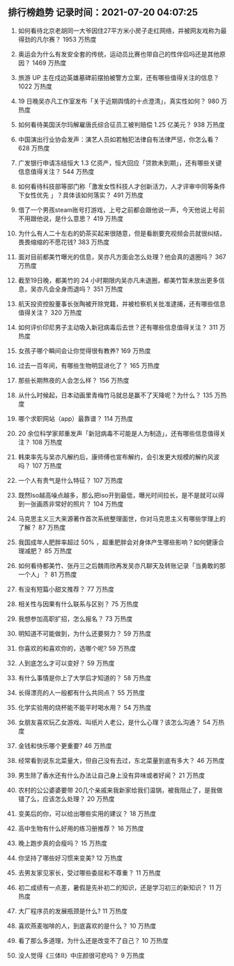 
## 排行榜趋势 记录时间：2021-07-20 04:07:25
  
  1. 如何看待北京老胡同一大爷因住27平方米小房子走红网络，并被网友戏称为最得劲的凡尔赛？ 1953 万热度
    
  2. 奥运会为什么有发安全套的传统，运动员比赛也带自己的性伴侣吗还是其他原因？ 1469 万热度
    
  3. 旅游 UP 主在戍边英雄墓碑前摆拍被警方立案，还有哪些值得关注的信息？ 1022 万热度
    
  4. 19 日晚吴亦凡工作室发布「关于近期舆情的十点澄清」，真实性如何？ 980 万热度
    
  5. 如何看待美国沃尔玛解雇唐氏综合征员工被判赔偿 1.25 亿美元？ 938 万热度
    
  6. 中国演出行业协会发声：演艺人员如若触犯法律自有法律严惩，你怎么看？ 628 万热度
    
  7. 广发银行申请冻结恒大 1.3 亿资产，恒大回应「贷款未到期」，还有哪些关键信息值得关注？ 544 万热度
    
  8. 如何看待科技部等部门称「激发女性科技人才创新活力，人才评审中同等条件下女性优先 」？具体该如何落实？ 491 万热度
    
  9. 借了一个男孩steam账号打游戏，上号之前都会跟他说一声，今天他说上号前不用跟他说，是什么意思？ 419 万热度
    
  10. 为什么有人二十左右的奶茶买起来很随意，但是看剧要充视频会员就很纠结，畏畏缩缩的不愿花钱? 383 万热度
    
  11. 面对目前都美竹曝光的信息，吴亦凡方面会怎么处理？他会真的退圈吗？ 367 万热度
    
  12. 截至19日晚，都美竹的 24 小时期限内吴亦凡未退圈，都美竹暂未放出更多信息，吴亦凡会全身而退吗？ 351 万热度
    
  13. 航天投资控股董事长张陶被开除党籍，并被检察机关批准逮捕，还有哪些信息值得关注？ 320 万热度
    
  14. 如何评价印尼男子主动吸入新冠病毒后去世？还有哪些信息值得关注？ 311 万热度
    
  15. 女孩子哪个瞬间会让你觉得很有教养? 169 万热度
    
  16. 过去一百年间，有哪些生物明显进化了？ 165 万热度
    
  17. 那些长期熬夜的人会怎么样？ 156 万热度
    
  18. 从什么时候起，日本动画里青梅竹马就总是赢不了天降呢？为什么？ 135 万热度
    
  19. 哪个求职网站（app）最靠谱？ 114 万热度
    
  20. 20 余位科学家郑重发声「新冠病毒不可能是人为制造」，还有哪些信息值得关注？ 108 万热度
    
  21. 韩束率先与吴亦凡解约后，康师傅也宣布解约，会引发更大规模的解约风波吗？ 107 万热度
    
  22. 一个人有贵气是什么特征？ 107 万热度
    
  23. 既然Iso越高噪点越多，那么把iso开到最低，曝光时间拉长，是不是就可以得到一张画质非常好的照片？ 104 万热度
    
  24. 马克思主义三大来源著作首次系统整理面世，你对马克思主义有哪些学理上的了解？ 87 万热度
    
  25. 我国成年人肥胖率超过 50% ，超重肥胖会对身体产生哪些影响？如何健康合理减肥？ 85 万热度
    
  26. 如何看待都美竹、张丹三之后魏雨欣再发吴亦凡聊天及转账记录「当勇敢的那一个人」？ 81 万热度
    
  27. 有没有短篇小甜文推荐？ 77 万热度
    
  28. 相关性与因果有什么联系与区别？ 75 万热度
    
  29. 我想参加高职扩招，怎么报名？ 73 万热度
    
  30. 明知道不可能做到，为什么还要努力？ 59 万热度
    
  31. 你喜欢的和喜欢你的，选哪个呢? 59 万热度
    
  32. 人到底怎么才可以变好？ 59 万热度
    
  33. 有什么事情是你上了大学后才知道的？ 58 万热度
    
  34. 长得漂亮的人一般都有什么共同点？ 55 万热度
    
  35. 化学实验用的烧杯能不能平时喝水用？ 54 万热度
    
  36. 女朋友喜欢玩乙女游戏、叫纸片人老公，是什么心理？该怎么沟通？ 54 万热度
    
  37. 金钱和快乐哪个更重要? 46 万热度
    
  38. 经常看到说东北菜量大，但自己没有去过，东北菜量到底有多大？ 46 万热度
    
  39. 男生除了香水还有什么办法让自己身上没有异味或者好闻？ 21 万热度
    
  40. 农村的公公婆婆要带 20几个亲戚来我新家给我们温锅，被我阻止了，是我做错了么，应该怎么处理？ 20 万热度
    
  41. 变美后的你，可以给出哪些实用的建议？ 18 万热度
    
  42. 高中生物有什么好用的练习册推荐？ 16 万热度
    
  43. 晚上跑步真的会瘦吗？ 15 万热度
    
  44. 你坚持了哪些好习惯来变美? 12 万热度
    
  45. 去男友家见家长，受过哪些委屈和不尊重？ 11 万热度
    
  46. 初二成绩有一点差，暑假是先补初二的知识，还是学习初三的新知识？ 11 万热度
    
  47. 大厂程序员的发展瓶颈是什么? 11 万热度
    
  48. 喜欢燕麦咖啡的人，到底喜欢的是什么？ 10 万热度
    
  49. 看了那么多道理，为什么还是改变不了自己？ 10 万热度
    
  50. 没人觉得《三体Ⅱ》中庄颜很可悲吗？ 9 万热度
    